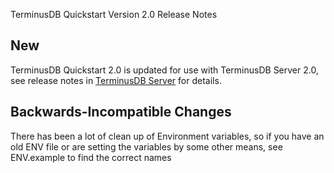 TerminusDB Quickstart Version 2.0 Release Notes

## New

TerminusDB Quickstart 2.0 is updated for use with TerminusDB Server 2.0, see release notes in [TerminusDB Server](https://github.com/terminusdb/terminusdb-server) for details.

## Backwards-Incompatible Changes

There has been a lot of clean up of Environment variables, so if you have an old ENV file or are setting the variables by some other means, see ENV.example to find the correct names
